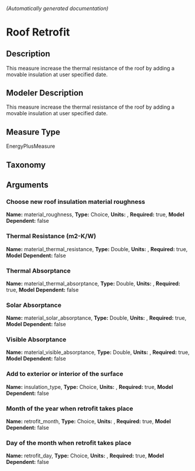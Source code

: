 

###### (Automatically generated documentation)

# Roof Retrofit

## Description
This measure increase the thermal resistance of the roof by adding a movable insulation at user specified date.

## Modeler Description
This measure increase the thermal resistance of the roof by adding a movable insulation at user specified date.

## Measure Type
EnergyPlusMeasure

## Taxonomy


## Arguments


### Choose new roof insulation material roughness

**Name:** material_roughness,
**Type:** Choice,
**Units:** ,
**Required:** true,
**Model Dependent:** false

### Thermal Resistance (m2-K/W)

**Name:** material_thermal_resistance,
**Type:** Double,
**Units:** ,
**Required:** true,
**Model Dependent:** false

### Thermal Absorptance

**Name:** material_thermal_absorptance,
**Type:** Double,
**Units:** ,
**Required:** true,
**Model Dependent:** false

### Solar Absorptance

**Name:** material_solar_absorptance,
**Type:** Double,
**Units:** ,
**Required:** true,
**Model Dependent:** false

### Visible Absorptance

**Name:** material_visible_absorptance,
**Type:** Double,
**Units:** ,
**Required:** true,
**Model Dependent:** false

### Add to exterior or interior of the surface

**Name:** insulation_type,
**Type:** Choice,
**Units:** ,
**Required:** true,
**Model Dependent:** false

### Month of the year when retrofit takes place

**Name:** retrofit_month,
**Type:** Choice,
**Units:** ,
**Required:** true,
**Model Dependent:** false

### Day of the month when retrofit takes place

**Name:** retrofit_day,
**Type:** Choice,
**Units:** ,
**Required:** true,
**Model Dependent:** false




